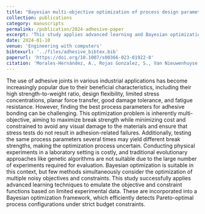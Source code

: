 ```yaml
---
title: "Bayesian multi-objective optimization of process design parameters in constrained settings with noise: an engineering design applications"
collection: publications
category: manuscripts
permalink: /publication/2024-adhesive-paper
excerpt: 'This study applies advanced learning and Bayesian optimization to efficiently identify Pareto-optimal adhesive bonding process parameters under multiple noisy objectives and strict experimental constraints, reducing the need for costly physical testing.'
date: 2024-01-10
venue: 'Engineering with computers'
bibtexurl: '../files/adhesive_bibtex.bib'
paperurl: 'https://doi.org/10.1007/s00366-023-01922-8'
citation: 'Morales-Hernández, A., Rojas Gonzalez, S., Van Nieuwenhuyse, I. et al. (2024). &quot;Bayesian multi-objective optimization of process design parameters in constrained settings with noise: an engineering design application.&quot; <i>Engineering with Computers</i>. 40.'
---
```


The use of adhesive joints in various industrial applications has become increasingly popular due to their beneficial characteristics, including their high strength-to-weight ratio, design flexibility, limited stress concentrations, planar force transfer, good damage tolerance, and fatigue resistance. However, finding the best process parameters for adhesive bonding can be challenging. This optimization problem is inherently multi-objective, aiming to maximize break strength while minimizing cost and constrained to avoid any visual damage to the materials and ensure that stress tests do not result in adhesion-related failures. Additionally, testing the same process parameters several times may yield different break strengths, making the optimization process uncertain. Conducting physical experiments in a laboratory setting is costly, and traditional evolutionary approaches like genetic algorithms are not suitable due to the large number of experiments required for evaluation. Bayesian optimization is suitable in this context, but few methods simultaneously consider the optimization of multiple noisy objectives and constraints. This study successfully applies advanced learning techniques to emulate the objective and constraint functions based on limited experimental data. These are incorporated into a Bayesian optimization framework, which efficiently detects Pareto-optimal process configurations under strict budget constraints.

